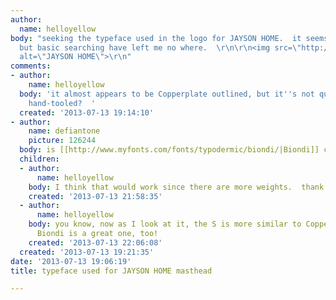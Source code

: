 ```yaml
---
author:
  name: helloyellow
body: "seeking the typeface used in the logo for JAYSON HOME.  it seems so familiar
  but basic searching have left me no where.  \r\n\r\n<img src=\"http://cdn.jaysonhome.com/skin/frontend/enterprise/jayson/images/logo.gif\"
  alt=\"JAYSON HOME\">\r\n"
comments:
- author:
    name: helloyellow
  body: 'it almost appears to be Copperplate outlined, but it''s not quite the same.  perhaps
    hand-tooled?  '
  created: '2013-07-13 19:14:10'
- author:
    name: defiantone
    picture: 126244
  body: is [[http://www.myfonts.com/fonts/typodermic/biondi/|Biondi]] closer?
  children:
  - author:
      name: helloyellow
    body: I think that would work since there are more weights.  thank you!
    created: '2013-07-13 21:58:35'
  - author:
      name: helloyellow
    body: you know, now as I look at it, the S is more similar to Copperplate.  but
      Biondi is a great one, too!
    created: '2013-07-13 22:06:08'
  created: '2013-07-13 19:21:35'
date: '2013-07-13 19:06:19'
title: typeface used for JAYSON HOME masthead

---
```

